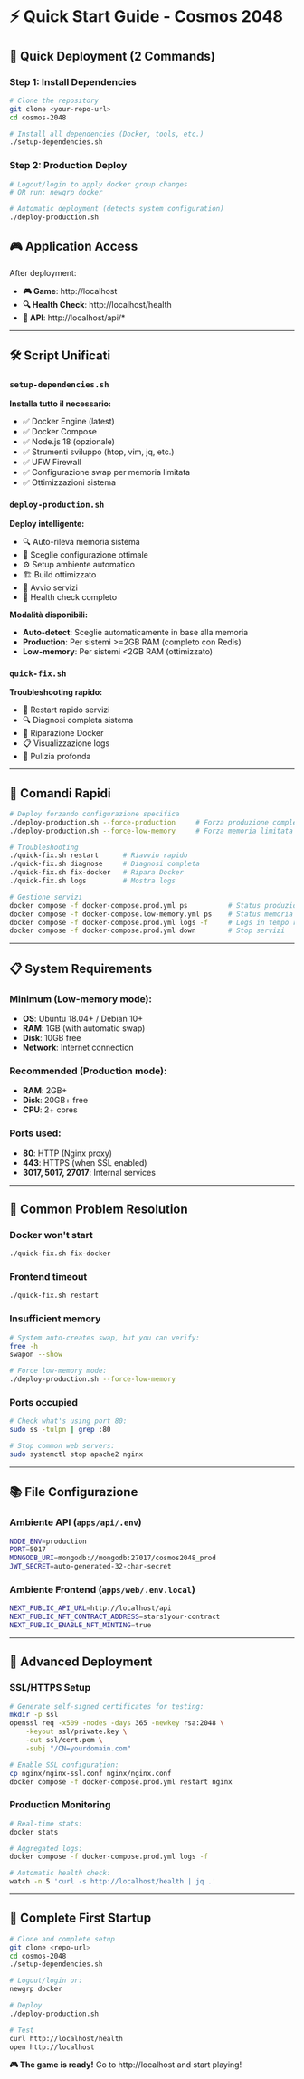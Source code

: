 # ⚡ Quick Start Guide - Cosmos 2048

## 🚀 Quick Deployment (2 Commands)

### Step 1: Install Dependencies
```bash
# Clone the repository
git clone <your-repo-url>
cd cosmos-2048

# Install all dependencies (Docker, tools, etc.)
./setup-dependencies.sh
```

### Step 2: Production Deploy
```bash
# Logout/login to apply docker group changes
# OR run: newgrp docker

# Automatic deployment (detects system configuration)
./deploy-production.sh
```

## 🎮 Application Access

After deployment:
- **🎮 Game**: http://localhost
- **🔍 Health Check**: http://localhost/health  
- **📡 API**: http://localhost/api/*

---

## 🛠️ Script Unificati

### `setup-dependencies.sh`
**Installa tutto il necessario:**
- ✅ Docker Engine (latest)
- ✅ Docker Compose 
- ✅ Node.js 18 (opzionale)
- ✅ Strumenti sviluppo (htop, vim, jq, etc.)
- ✅ UFW Firewall
- ✅ Configurazione swap per memoria limitata
- ✅ Ottimizzazioni sistema

### `deploy-production.sh`
**Deploy intelligente:**
- 🔍 Auto-rileva memoria sistema
- 🐳 Sceglie configurazione ottimale
- ⚙️ Setup ambiente automatico
- 🏗️ Build ottimizzato
- 🚀 Avvio servizi
- 💾 Health check completo

**Modalità disponibili:**
- **Auto-detect**: Sceglie automaticamente in base alla memoria
- **Production**: Per sistemi >=2GB RAM (completo con Redis)
- **Low-memory**: Per sistemi <2GB RAM (ottimizzato)

### `quick-fix.sh`
**Troubleshooting rapido:**
- 🔄 Restart rapido servizi
- 🔍 Diagnosi completa sistema
- 🔧 Riparazione Docker
- 📋 Visualizzazione logs
- 🧹 Pulizia profonda

---

## 🎯 Comandi Rapidi

```bash
# Deploy forzando configurazione specifica
./deploy-production.sh --force-production     # Forza produzione completa
./deploy-production.sh --force-low-memory     # Forza memoria limitata

# Troubleshooting
./quick-fix.sh restart      # Riavvio rapido
./quick-fix.sh diagnose     # Diagnosi completa
./quick-fix.sh fix-docker   # Ripara Docker
./quick-fix.sh logs         # Mostra logs

# Gestione servizi
docker compose -f docker-compose.prod.yml ps          # Status produzione
docker compose -f docker-compose.low-memory.yml ps    # Status memoria limitata
docker compose -f docker-compose.prod.yml logs -f     # Logs in tempo reale
docker compose -f docker-compose.prod.yml down        # Stop servizi
```

---

## 📋 System Requirements

### Minimum (Low-memory mode):
- **OS**: Ubuntu 18.04+ / Debian 10+
- **RAM**: 1GB (with automatic swap)
- **Disk**: 10GB free
- **Network**: Internet connection

### Recommended (Production mode):
- **RAM**: 2GB+
- **Disk**: 20GB+ free
- **CPU**: 2+ cores

### Ports used:
- **80**: HTTP (Nginx proxy)
- **443**: HTTPS (when SSL enabled)
- **3017, 5017, 27017**: Internal services

---

## 🔧 Common Problem Resolution

### Docker won't start
```bash
./quick-fix.sh fix-docker
```

### Frontend timeout
```bash
./quick-fix.sh restart
```

### Insufficient memory
```bash
# System auto-creates swap, but you can verify:
free -h
swapon --show

# Force low-memory mode:
./deploy-production.sh --force-low-memory
```

### Ports occupied
```bash
# Check what's using port 80:
sudo ss -tulpn | grep :80

# Stop common web servers:
sudo systemctl stop apache2 nginx
```

---

## 📚 File Configurazione

### Ambiente API (`apps/api/.env`)
```bash
NODE_ENV=production
PORT=5017
MONGODB_URI=mongodb://mongodb:27017/cosmos2048_prod
JWT_SECRET=auto-generated-32-char-secret
```

### Ambiente Frontend (`apps/web/.env.local`)
```bash
NEXT_PUBLIC_API_URL=http://localhost/api
NEXT_PUBLIC_NFT_CONTRACT_ADDRESS=stars1your-contract
NEXT_PUBLIC_ENABLE_NFT_MINTING=true
```

---

## 🚀 Advanced Deployment

### SSL/HTTPS Setup
```bash
# Generate self-signed certificates for testing:
mkdir -p ssl
openssl req -x509 -nodes -days 365 -newkey rsa:2048 \
    -keyout ssl/private.key \
    -out ssl/cert.pem \
    -subj "/CN=yourdomain.com"

# Enable SSL configuration:
cp nginx/nginx-ssl.conf nginx/nginx.conf
docker compose -f docker-compose.prod.yml restart nginx
```

### Production Monitoring
```bash
# Real-time stats:
docker stats

# Aggregated logs:
docker compose -f docker-compose.prod.yml logs -f

# Automatic health check:
watch -n 5 'curl -s http://localhost/health | jq .'
```

---

## 🎉 Complete First Startup

```bash
# Clone and complete setup
git clone <repo-url>
cd cosmos-2048
./setup-dependencies.sh

# Logout/login or:
newgrp docker

# Deploy
./deploy-production.sh

# Test
curl http://localhost/health
open http://localhost
```

**🎮 The game is ready!** Go to http://localhost and start playing!
